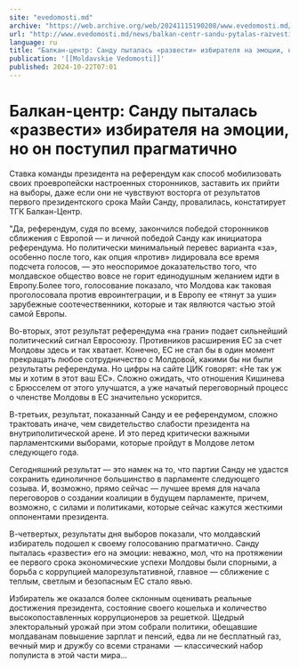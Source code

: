```yaml
---
site: "evedomosti.md"
archive: "https://web.archive.org/web/20241115190208/www.evedomosti.md/news/balkan-centr-sandu-pytalas-razvesti-izbiratelya-na-emocii-no"
url: "http://www.evedomosti.md/news/balkan-centr-sandu-pytalas-razvesti-izbiratelya-na-emocii-no"
language: ru
title: "Балкан-центр: Санду пыталась «развести» избирателя на эмоции, но он поступил прагматично"
publication: '[[Moldavskie Vedomosti]]'
published: 2024-10-22T07:01
---
```


# Балкан-центр: Санду пыталась «развести» избирателя на эмоции, но он поступил прагматично

Ставка команды президента на референдум как способ мобилизовать своих проевропейски настроенных сторонников, заставить их прийти на выборы, даже если они не чувствуют восторга от результатов первого президентского срока Майи Санду, провалилась, констатирует ТГК Балкан-Центр.

"Да, референдум, судя по всему, закончился победой сторонников сближения с Европой — и личной победой Санду как инициатора референдума. Но политически минимальный перевес варианта «за», особенно после того, как опция «против» лидировала все время подсчета голосов, — это неоспоримое доказательство того, что молдавское общество вовсе не горит единодушным желанием идти в Европу.Более того, голосование показало, что Молдова как таковая проголосовала против евроинтеграции, и в Европу ее «тянут за уши» зарубежные соотечественники, которые и так являются частью этой самой Европы.

Во-вторых, этот результат референдума «на грани» подает сильнейший политический сигнал Евросоюзу. Противников расширения ЕС за счет Молдовы здесь и так хватает. Конечно, ЕС не стал бы в один момент прекращать любое сотрудничество с Молдовой, какими бы ни были результаты референдума. Но цифры на сайте ЦИК говорят: «Не так уж мы и хотим в этот ваш ЕС». Сложно ожидать, что отношения Кишинева с Брюсселем от этого улучшатся, а уже начатый переговорный процесс о членстве Молдовы в ЕС значительно ускорится.

В-третьих, результат, показанный Санду и ее референдумом, сложно трактовать иначе, чем свидетельство слабости президента на внутриполитической арене. И это перед критически важными парламентскими выборами, которые пройдут в Молдове летом следующего года.

Сегодняшний результат — это намек на то, что партии Санду не удастся сохранить единоличное большинство в парламенте следующего созыва. И, возможно, прямо сейчас — лучшее время для начала переговоров о создании коалиции в будущем парламенте, причем, возможно, с силами и политиками, которые сейчас кажутся жесткими оппонентами президента.

В-четвертых, результаты дня выборов показали, что молдавский избиратель подошел к своему голосованию прагматично. Санду пыталась «развести» его на эмоции: неважно, мол, что на протяжении ее первого срока экономические успехи Молдовы были спорными, а борьба с коррупцией малорезультативной, главное — сближение с теплым, светлым и безопасным ЕС стало явью.

Избиратель же оказался более склонным оценивать реальные достижения президента, состояние своего кошелька и количество высокопоставленных коррупционеров за решеткой. Щедрый электоральный урожай при этом собрали политики, обещавшие молдаванам повышение зарплат и пенсий, едва ли не бесплатный газ, вечный мир и дружбу со всеми странами  — классический набор популиста в этой части мира...